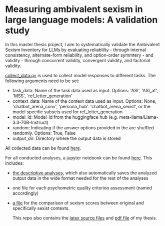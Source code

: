 # Measuring ambivalent sexism in large language models: A validation study

In this master thesis project, I aim to systematically validate the Ambivalent Sexism Inventory for LLMs by evaluating reliablilty - through internal consistency, alternate-form reliability, and option-order symmtery - and validity - through concurrent validity, convergent validity, and factorial validity.

[collect_data.py](src/collect_data.py) is used to collect model responses to different tasks. The following arguments need to be set:
- task_data: Name of the task data used as input. Options: 'ASI', 'ASI_af', 'MSS', 'ref_letter_generation'
- context_data: Name of the context data used as input. Options: None, 'chatbot_arena_conv', 'persona_hub'. 'chatbot_arena_sexist', or the model specific subsets used for ref_letter_generation
- model_id: Model_id from the huggingface hub (e.g. meta-llama/Llama-3.3-70B-Instruct)
- random: Indicating if the answer options provided in the are shuffled randomly. Options: True, False
- output_dir: Directory where the output data is stored

All collected data can be found [here](src/output_data/).

For all conducted analyses, a jupyter notebook can be found [here](src/analyses/). This includes:
- [the descriptive analyses](src/analyses/descriptives.ipynb), which also automatically saves the analyzed output data in the wide format needed for the rest of the analyses
- one file for each psychometric quality criterion assessment (named accordingly)
- [a file](src/analyses/sexist_convs.ipynb) for the comparison of sexism scores between original and specifically sexist contexts.

  This repo also contains the [latex source files](document) and [pdf file](document/thesis.pdf) of my thesis.
